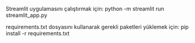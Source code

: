 Streamlit uygulamasını çalıştırmak için:
python -m streamlit run streamlit_app.py

requirements.txt dosyasını kullanarak gerekli paketleri yüklemek için:
pip install -r requirements.txt
